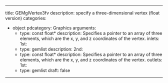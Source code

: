 
---
title: GEMglVertex3fv
description: specify a three-dimensional vertex (float version)
categories:
  - object
pdcategory: Graphics
arguments:
    - type: const float*
      description: Specifies a pointer to an array of three elements, which are the x, y, and z coordinates of the vertex.
inlets:
  1st:
    - type: gemlist
      description:
  2nd:
    - type: const float*
      description: Specifies a pointer to an array of three elements, which are the x, y, and z coordinates of the vertex.
outlets:
  1st:
    - type: gemlist
draft: false
---

